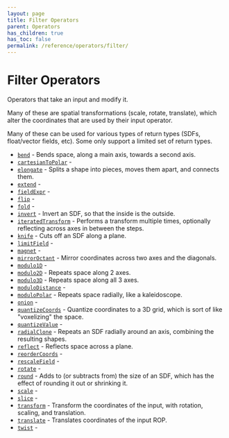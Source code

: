 ```yaml
---
layout: page
title: Filter Operators
parent: Operators
has_children: true
has_toc: false
permalink: /reference/operators/filter/
---
```


# Filter Operators

Operators that take an input and modify it.

Many of these are spatial transformations (scale, rotate, translate), which
alter the coordinates that are used by their input operator.

Many of these can be used for various types of return types (SDFs,
float/vector fields, etc). Some only support a limited set of return types.

* [`bend`](bend/) - Bends space, along a main axis, towards a second axis.
* [`cartesianToPolar`](cartesianToPolar/) - 
* [`elongate`](elongate/) - Splits a shape into pieces, moves them apart, and connects them.
* [`extend`](extend/) - 
* [`fieldExpr`](fieldExpr/) - 
* [`flip`](flip/) - 
* [`fold`](fold/) - 
* [`invert`](invert/) - Invert an SDF, so that the inside is the outside.
* [`iteratedTransform`](iteratedTransform/) - Performs a transform multiple times, optionally reflecting across axes in between the steps.
* [`knife`](knife/) - Cuts off an SDF along a plane.
* [`limitField`](limitField/) - 
* [`magnet`](magnet/) - 
* [`mirrorOctant`](mirrorOctant/) - Mirror coordinates across two axes and the diagonals.
* [`modulo1D`](modulo1D/) - 
* [`modulo2D`](modulo2D/) - Repeats space along 2 axes.
* [`modulo3D`](modulo3D/) - Repeats space along all 3 axes.
* [`moduloDistance`](moduloDistance/) - 
* [`moduloPolar`](moduloPolar/) - Repeats space radially, like a kaleidoscope.
* [`onion`](onion/) - 
* [`quantizeCoords`](quantizeCoords/) - Quantize coordinates to a 3D grid, which is sort of like "voxelizing" the space.
* [`quantizeValue`](quantizeValue/) - 
* [`radialClone`](radialClone/) - Repeats an SDF radially around an axis, combining the resulting shapes.
* [`reflect`](reflect/) - Reflects space across a plane.
* [`reorderCoords`](reorderCoords/) - 
* [`rescaleField`](rescaleField/) - 
* [`rotate`](rotate/) - 
* [`round`](round/) - Adds to (or subtracts from) the size of an SDF, which has the effect of rounding it out or shrinking it.
* [`scale`](scale/) - 
* [`slice`](slice/) - 
* [`transform`](transform/) - Transform the coordinates of the input, with rotation, scaling, and translation.
* [`translate`](translate/) - Translates coordinates of the input ROP.
* [`twist`](twist/) - 
